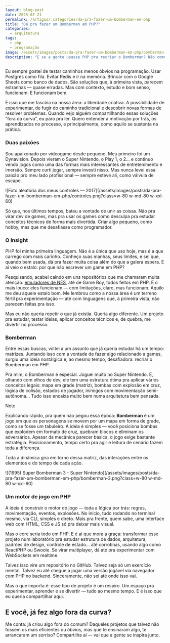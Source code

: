 ```yaml
---
layout: blog-post
date: 2025-07-21
permalink: /artigos/:categories/da-pra-fazer-um-bomberman-em-php
title: "Dá pra fazer um Bomberman em PHP?"
categories:
  - arquitetura
tags:
  - php
  - programação
image: /assets/images/posts/da-pra-fazer-um-bomberman-em-php/bomberman-php.jpg
description: "E se a gente usasse PHP pra recriar o Bomberman? Não como projeto sério, mas como uma desculpa pra estudar, testar limites e se divertir no processo. Esse texto é sobre isso: misturar paixão por games com vontade de explorar o inesperado na programação."
---
```


Eu sempre gostei de testar caminhos menos óbvios na programação. Usar Postgres como fila. Evitar Redis e ir na memória.
Brincar com o Google Sheets como banco de dados. São soluções que, à primeira vista, parecem estranhas — quase erradas.
Mas com contexto, estudo e bom senso, funcionam. E funcionam bem.

É isso que me fascina na nossa área: a liberdade criativa. A possibilidade de experimentar, de fugir do caminho
tradicional e descobrir novas formas de resolver problemas. Quando vejo alguém compartilhando essas soluções “fora da
curva”, eu paro pra ler. Quero entender a motivação por trás, os aprendizados no processo, e principalmente, como aquilo
se sustenta na prática.

### Duas paixões

Sou apaixonado por videogame desde pequeno. Meu primeiro foi um Dynavision. Depois vieram o Super Nintendo, o Play 1, o
2… e continuo vendo jogos como uma das formas mais interessantes de entretenimento e imersão. Sempre curti jogar, sempre
investi nisso. Mas nunca levei essa paixão pro meu lado profissional — sempre esteve ali, como válvula de escape.

![Foto aleatória dos meus controles — 2017](/assets/images/posts/da-pra-fazer-um-bomberman-em-php/controles.png?class=w-80 w-md-80 w-xxl-60)

Só que, nos últimos tempos, bateu a vontade de unir as coisas. Não pra virar dev de games, mas pra usar os games como
desculpa pra estudar conceitos técnicos de forma mais divertida. Criar algo pequeno, como hobby, mas que me desafiasse
como programador.

### O Insight

PHP foi minha primeira linguagem. Não é a única que uso hoje, mas é a que carrego com mais carinho. Conheço suas manhas,
seus limites, e sei que, quando bem usada, dá pra fazer muita coisa além do que a galera espera. E aí veio o estalo: por
que não escrever um game em PHP?

Pesquisando, acabei caindo em uns repositórios que me chamaram muita
atenção: [emuladores de NES](https://github.com/hasegawa-tomoki/php-terminal-nes-emulator), até de Game Boy, todos
feitos em PHP. E o mais louco: eles funcionam — com limitações, claro, mas funcionam. Aquilo me deu aquele estalo bom.
Me lembrou como a nossa área é um terreno fértil pra experimentação — até com linguagens que, à primeira vista, não
parecem feitas pra isso.

Mas eu não queria repetir o que já existia. Queria algo diferente. Um projeto pra estudar, testar ideias, aplicar
conceitos técnicos e, de quebra, me divertir no processo.

### Bomberman

Entre essas buscas, voltei a um assunto que já queria estudar há um tempo: matrizes. Juntando isso com a vontade de
fazer algo relacionado a games, surgiu uma ideia nostálgica e, ao mesmo tempo, desafiadora: recriar o Bomberman em PHP.

Pra mim, o Bomberman é especial. Joguei muito no Super Nintendo. E, olhando com olhos de dev, ele tem uma estrutura
ótima pra aplicar vários conceitos legais: mapa em grade (matriz), bombas com explosão em cruz, lógica de colisão,
estados de jogador, inimigos com movimentação semi-autônoma… Tudo isso encaixa muito bem numa arquitetura bem pensada.

> [!NOTE]
> Explicando rápido, pra quem não pegou essa época: **Bomberman** é um jogo em que os personagens se movem por um mapa
> em forma de grade, como se fosse um tabuleiro. A ideia é simples — você posiciona bombas que explodem em formato de
> cruz, quebram blocos e eliminam os adversários. Apesar da mecânica parecer básica, o jogo exige bastante estratégia.
> Posicionamento, tempo certo pra agir e leitura de cenário fazem toda a diferença.
>
> Toda a dinâmica gira em torno dessa matriz, das interações entre os elementos e do tempo de cada ação.

![(1995) Super Bomberman 3 - Super Nintendo](/assets/images/posts/da-pra-fazer-um-bomberman-em-php/bomberman-3.png?class=w-80 w-md-80 w-xxl-60)

### Um motor de jogo em PHP

A ideia é construir o motor do jogo — toda a lógica por trás: regras, movimentação, eventos, explosões. No início, tudo
rodando no terminal mesmo, via CLI, simples e direto. Mais pra frente, quem sabe, uma interface web com HTML, CSS e JS
só pra deixar mais visual.

Mas o core seria todo em PHP. E é aí que mora a graça: transformar esse projeto num laboratório pra estudar estrutura de
dados, arquitetura, padrões de design, controle de estado... até corrotinas, usando algo como ReactPHP ou Swoole. Se
virar multiplayer, dá até pra experimentar com WebSockets em realtime.

Talvez isso vire um repositório no GitHub. Talvez seja só um exercício mental. Talvez eu até chegue a jogar uma versão
jogável via navegador com PHP no backend. Sinceramente, não sei até onde isso vai.

Mas o que importa é: esse tipo de projeto é um respiro. Um espaço pra experimentar, aprender e se divertir — tudo ao
mesmo tempo. E é isso que eu queria compartilhar aqui.

## E você, já fez algo fora da curva?

Me conta: já criou algo fora do comum? Daqueles projetos que talvez não fossem os mais eficientes ou óbvios, mas que te
ensinaram algo, te arrancaram um sorriso? Compartilha aí — vai que a gente se inspira junto.
